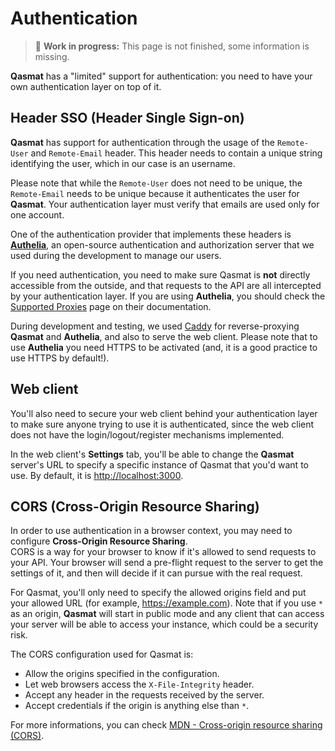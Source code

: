# Authentication 

> 🚧​  **Work in progress:** This page is not finished, some information is missing.
<!-- TODO add a  -->
**Qasmat** has a "limited" support for authentication: you need to have your own authentication layer on top of it.

## Header SSO (Header Single Sign-on)  

**Qasmat** has support for authentication through the usage of the `Remote-User` and `Remote-Email` header. This header needs to contain a unique string identifying the user, which in our case is an username.  

Please note that while the `Remote-User` does not need to be unique, the `Remote-Email` needs to be unique because it authenticates the user for **Qasmat**. Your authentication layer must verify that emails are used only for one account.

One of the authentication provider that implements these headers is [**Authelia**](https://www.authelia.com/), an open-source authentication and authorization server that we used during the development to manage our users. 

<div class="warning">If you need authentication, you need to make sure Qasmat is <b>not</b> directly accessible from the outside, and that requests to the API are all intercepted by your authentication layer. If you are using <b>Authelia</b>, you should check the <a href="https://www.authelia.com/overview/prologue/supported-proxies/">Supported Proxies</a> page on their documentation.</div>

During development and testing, we used [Caddy](https://caddyserver.com/) for reverse-proxying **Qasmat** and **Authelia**, and also to serve the web client. Please note that to use **Authelia** you need HTTPS to be activated (and, it is a good practice to use HTTPS by default!).

## Web client 
You'll also need to secure your web client behind your authentication layer to make sure anyone trying to use it is authenticated, since the web client does not have the login/logout/register mechanisms implemented.  

In the web client's **Settings** tab, you'll be able to change the **Qasmat** server's URL to specify a specific instance of Qasmat that you'd want to use. By default, it is [http://localhost:3000](http://localhost:3000).

## CORS (Cross-Origin Resource Sharing)

In order to use authentication in a browser context, you may need to configure **Cross-Origin Resource Sharing**.  
CORS is a way for your browser to know if it's allowed to send requests to your API. Your browser will send a pre-flight request to the server to get the settings of it, and then will decide if it can pursue with the real request.  

For Qasmat, you'll only need to specify the allowed origins field and put your allowed URL (for example, https://example.com). Note that if you use `*` as an origin, **Qasmat** will start in public mode and any client that can access your server will be able to access your instance, which could be a security risk.  

The CORS configuration used for Qasmat is:
- Allow the origins specified in the configuration.
- Let web browsers access the `X-File-Integrity` header.
- Accept any header in the requests received by the server.
- Accept credentials if the origin is anything else than `*`.

For more informations, you can check [MDN - Cross-origin resource sharing (CORS)](https://developer.mozilla.org/fr/docs/Web/HTTP/CORS). 
